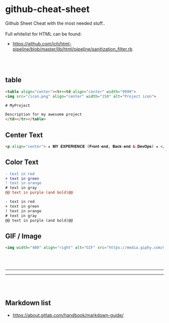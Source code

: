 # github-cheat-sheet
Github Sheet Cheat with the most needed stuff.. <br /><br />
Full whitelist for HTML can be found:
- https://github.com/jch/html-pipeline/blob/master/lib/html/pipeline/sanitization_filter.rb

<br /><br />
## table
```html
<table align="center"><tr><td align="center" width="9999">
<img src="/icon.png" align="center" width="150" alt="Project icon">

# MyProject

Description for my awesome project
</td></tr></table>
```

## Center Text
```html
<p align="center"> ★ 𝐌𝐘 𝐄𝐗𝐏𝐄𝐑𝐈𝐄𝐍𝐂𝐄 (𝐅𝐫𝐨𝐧𝐭-𝐞𝐧𝐝, 𝐁𝐚𝐜𝐤-𝐞𝐧𝐝 & 𝐃𝐞𝐯𝐎𝐩𝐬) ★ </p>
```


## Color Text
```diff
- text in red
+ text in green
! text in orange
# text in gray
@@ text in purple (and bold)@@
```

```html
- text in red
+ text in green
! text in orange
# text in gray
@@ text in purple (and bold)@@
```


## GIF / Image
```html
<img width="400" align="right" alt="GIF" src="https://media.giphy.com/media/hJaQNVrOPC4Ja/giphy.gif" />
```

<br />
<br />


 _____________________________________________________
 _____________________________________________________


<br />
<br />

## Markdown list
- https://about.gitlab.com/handbook/markdown-guide/
